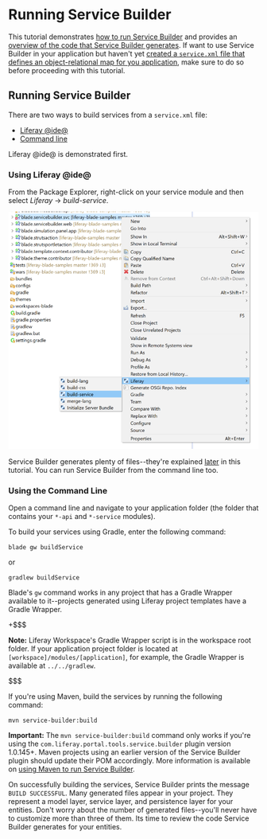 # Running Service Builder [](id=running-service-builder-and-understanding-the-generated-code)

This tutorial demonstrates
[how to run Service Builder](#running-service-builder)
and provides an
[overview of the code that Service Builder generates](understanding-the-code-generated-by-service-builder).
If want to use Service Builder in your application but haven't yet
[created a `service.xml` file that defines an object-relational map for you application](/develop/tutorials/-/knowledge_base/7-1/defining-an-object-relational-map-with-service-builder),
make sure to do so before proceeding with this tutorial.

## Running Service Builder [](id=running-service-builder)

There are two ways to build services from a `service.xml` file:

- [Liferay @ide@](#using-liferay-ide-or-developer-studio)
- [Command line](#using-the-command-line)  

Liferay @ide@ is demonstrated first. 

### Using Liferay @ide@ [](id=using-liferay-ide-or-developer-studio)

From the Package Explorer, right-click on your service module and then select
*Liferay* &rarr; *build-service*. 

![Figure 1: Liferay @ide@ facilitates building Service Builder services via the *build-service* option in the service module's *Liferay* submenu.](../../../images/service-builder-ide-build-service.png)

Service Builder generates plenty of files--they're explained
[later](understanding-the-code-generated-by-service-builder)
in this tutorial. You can run Service Builder from the command line too. 

### Using the Command Line [](id=using-the-command-line)

Open a command line and navigate to your application folder (the folder that
contains your `*-api` and `*-service` modules). 

To build your services using Gradle, enter the following command:

    blade gw buildService  

or

    gradlew buildService

Blade's `gw` command works in any project that has a Gradle Wrapper available to
it--projects generated using Liferay project templates have a Gradle Wrapper. 

+$$$

**Note:** Liferay Workspace's Gradle Wrapper script is in the workspace root 
folder. If your application project folder is located at
`[workspace]/modules/[application]`, for example, the Gradle Wrapper is
available at `../../gradlew`. 

$$$

If you're using Maven, build the services by running the following command:

    mvn service-builder:build

**Important:** The `mvn service-builder:build` command only works if you're
using the `com.liferay.portal.tools.service.builder` plugin version 1.0.145+.
Maven projects using an earlier version of the Service Builder plugin should
update their POM accordingly. More information is available on
[using Maven to run Service Builder](/develop/tutorials/-/knowledge_base/7-1/using-service-builder-in-a-maven-project).

On successfully building the services, Service Builder prints the message `BUILD
SUCCESSFUL`. Many generated files appear in your project. They represent a model
layer, service layer, and persistence layer for your entities. Don't worry about
the number of generated files--you'll never have to customize more than three of
them. Its time to review the code Service Builder generates for your entities.
